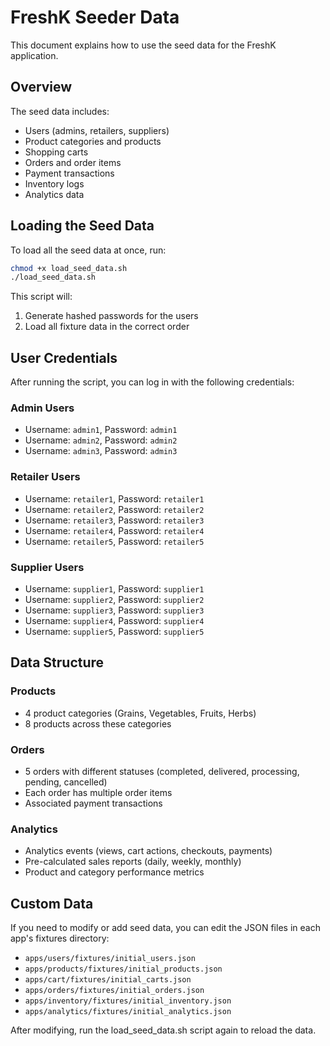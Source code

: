 # FreshK Seeder Data

This document explains how to use the seed data for the FreshK application.

## Overview

The seed data includes:
- Users (admins, retailers, suppliers)
- Product categories and products
- Shopping carts
- Orders and order items
- Payment transactions
- Inventory logs
- Analytics data

## Loading the Seed Data

To load all the seed data at once, run:

```bash
chmod +x load_seed_data.sh
./load_seed_data.sh
```

This script will:
1. Generate hashed passwords for the users
2. Load all fixture data in the correct order

## User Credentials

After running the script, you can log in with the following credentials:

### Admin Users
- Username: `admin1`, Password: `admin1`
- Username: `admin2`, Password: `admin2`
- Username: `admin3`, Password: `admin3`

### Retailer Users
- Username: `retailer1`, Password: `retailer1`
- Username: `retailer2`, Password: `retailer2`
- Username: `retailer3`, Password: `retailer3`
- Username: `retailer4`, Password: `retailer4`
- Username: `retailer5`, Password: `retailer5`

### Supplier Users
- Username: `supplier1`, Password: `supplier1`
- Username: `supplier2`, Password: `supplier2`
- Username: `supplier3`, Password: `supplier3`
- Username: `supplier4`, Password: `supplier4`
- Username: `supplier5`, Password: `supplier5`

## Data Structure

### Products
- 4 product categories (Grains, Vegetables, Fruits, Herbs)
- 8 products across these categories

### Orders
- 5 orders with different statuses (completed, delivered, processing, pending, cancelled)
- Each order has multiple order items
- Associated payment transactions

### Analytics
- Analytics events (views, cart actions, checkouts, payments)
- Pre-calculated sales reports (daily, weekly, monthly)
- Product and category performance metrics

## Custom Data

If you need to modify or add seed data, you can edit the JSON files in each app's fixtures directory:

- `apps/users/fixtures/initial_users.json`
- `apps/products/fixtures/initial_products.json`
- `apps/cart/fixtures/initial_carts.json`
- `apps/orders/fixtures/initial_orders.json`
- `apps/inventory/fixtures/initial_inventory.json`
- `apps/analytics/fixtures/initial_analytics.json`

After modifying, run the load_seed_data.sh script again to reload the data. 